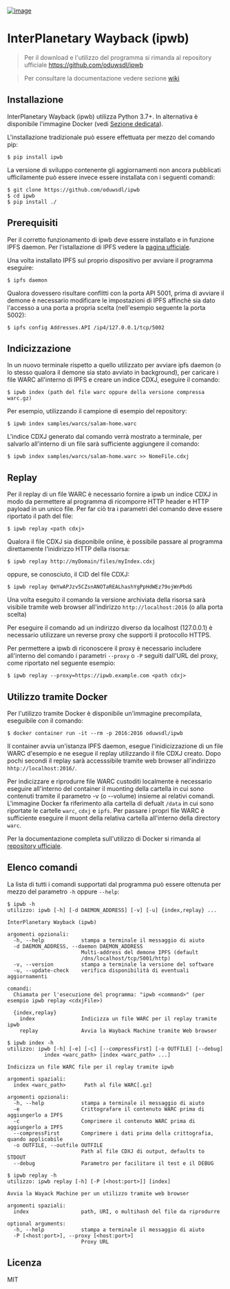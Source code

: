 [![image](https://github.com/oduwsdl/ipwb/raw/master/docs/logo_stroked_400px.png)](https://pypi.python.org/pypi/ipwb)

# InterPlanetary Wayback (ipwb)

> Per il download e l'utilizzo del programma si rimanda al repository ufficiale https://github.com/oduwsdl/ipwb

> Per consultare la documentazione vedere sezione [wiki](https://github.com/logo94/IPFS-Wayback/wiki)

## Installazione

InterPlanetary Wayback (ipwb) utilizza Python 3.7+. In alternativa è disponibile l'immagine Docker (vedi [Sezione dedicata](https://github.com/logo94/IPFS-Wayback/wiki#utilizzo-tramite-docker)).

L'installazione tradizionale può essere effettuata per mezzo del comando pip:
```
$ pip install ipwb
```
La versione di sviluppo contenente gli aggiornamenti non ancora pubblicati ufficilamente può essere invece essere installata con i seguenti comandi:
```
$ git clone https://github.com/oduwsdl/ipwb
$ cd ipwb
$ pip install ./
```

## Prerequisiti
Per il corretto funzionamento di ipwb deve essere installato e in funzione IPFS daemon. Per l'istallazione di IPFS vedere la [pagina ufficiale](https://docs.ipfs.tech/install/).

Una volta installato IPFS sul proprio dispositivo per avviare il programma eseguire:
```
$ ipfs daemon
```
Qualora dovessero risultare conflitti con la porta API 5001, prima di avviare il demone è necessario modificare le impostazioni di IPFS affinchè sia dato l'accesso a una porta a propria scelta (nell'esempio seguente la porta 5002):
```
$ ipfs config Addresses.API /ip4/127.0.0.1/tcp/5002
```

## Indicizzazione
In un nuovo terminale rispetto a quello utilizzato per avviare ipfs daemon (o lo stesso qualora il demone sia stato avviato in background), per caricare i file WARC all'interno di IPFS e creare un indice CDXJ, eseguire il comando:
```
$ ipwb index (path del file warc oppure della versione compressa warc.gz)
```
Per esempio, utilizzando il campione di esempio del repository:
```
$ ipwb index samples/warcs/salam-home.warc
```
L'indice CDXJ generato dal comando verrà mostrato a terminale, per salvarlo all'interno di un file sarà sufficiente aggiungere il comando:
```
$ ipwb index samples/warcs/salam-home.warc >> NomeFile.cdxj
```

## Replay
Per il replay di un file WARC è necessario fornire a ipwb un indice CDXJ in modo da permettere al programma di ricomporre HTTP header e HTTP payload in un unico file. Per far ciò tra i parametri del comando deve essere riportato il path del file:
```
$ ipwb replay <path cdxj>
```
Qualora il file CDXJ sia disponibile online, è possibile passare al programma direttamente l'inidirizzo HTTP della risorsa:
```
$ ipwb replay http://myDomain/files/myIndex.cdxj
```
oppure, se conosciuto, il CID del file CDXJ:
```
$ ipwb replay QmYwAPJzv5CZsnANOTaREALhashYgPpHdWEz79ojWnPbdG
```
Una volta eseguito il comando la versione archiviata della risorsa sarà visibile tramite web browser all'indirizzo `http://localhost:2016` (o alla porta scelta)

Per eseguire il comando ad un indirizzo diverso da localhost (127.0.0.1) è necessario utilizzare un reverse proxy che supporti il protocollo HTTPS.

Per permettere a ipwb di riconoscere il proxy è necessario includere all'interno del comando i parametri `--proxy` o `-P` seguiti dall'URL del proxy, come riportato nel seguente esempio:
```
$ ipwb replay --proxy=https://ipwb.example.com <path cdxj>
```

## Utilizzo tramite Docker
Per l'utilizzo tramite Docker è disponibile un'immagine precompilata, eseguibile con il comando:
```
$ docker container run -it --rm -p 2016:2016 oduwsdl/ipwb
```
Il container avvia un'istanza IPFS daemon, esegue l'inidicizzazione di un file WARC d'esempio e ne esegue il replay utilizzando il file CDXJ creato. Dopo pochi secondi il replay sarà accesssibile tramite web browser all'indirizzo `hhtp://localhost:2016/`.

Per indicizzare e riprodurre file WARC custoditi localmente è necessario eseguire all'interno del container il muonting della cartella in cui sono contenuti tramite il parametro -v (o --volume) insieme ai relativi comandi. L'immagine Docker fa riferimento alla cartella di defualt `/data` in cui sono riportate le cartelle `warc`, `cdxj` e `ipfs`. Per passare i propri file WARC è sufficiente eseguire il muont della relativa cartella all'interno della directory `warc`.

Per la documentazione completa sull'utilizzo di Docker si rimanda al [repository ufficiale](https://github.com/oduwsdl/ipwb#using-docker).

## Elenco comandi
La lista di tutti i comandi supportati dal programma può essere ottenuta per mezzo del parametro `-h` oppure `--help`:
```
$ ipwb -h
utilizzo: ipwb [-h] [-d DAEMON_ADDRESS] [-v] [-u] {index,replay} ...

InterPlanetary Wayback (ipwb)

argomenti opzionali:
  -h, --help            stampa a terminale il messaggio di aiuto
  -d DAEMON_ADDRESS, --daemon DAEMON_ADDRESS
                        Multi-address del demone IPFS (default
                        /dns/localhost/tcp/5001/http)
  -v, --version         stampa a terminale la versione del software
  -u, --update-check    verifica disponibilità di eventuali aggiornamenti

comandi:
  Chiamata per l'esecuzione del programma: "ipwb <command>" (per esempio ipwb replay <cdxjFile>)

  {index,replay}
    index               Indicizza un file WARC per il replay tramite ipwb
    replay              Avvia la Wayback Machine tramite Web browser

```
```
$ ipwb index -h
utilizzo: ipwb [-h] [-e] [-c] [--compressFirst] [-o OUTFILE] [--debug]
            index <warc_path> [index <warc_path> ...]

Indicizza un file WARC file per il replay tramite ipwb

argomenti spaziali:
  index <warc_path>      Path al file WARC[.gz]

argomenti opzionali:
  -h, --help            stampa a terminale il messaggio di aiuto
  -e                    Crittografare il contenuto WARC prima di aggiungerlo a IPFS
  -c                    Comprimere il contenuto WARC prima di aggiungerlo a IPFS
  --compressFirst       Comprimere i dati prima della crittografia, quando applicabile
  -o OUTFILE, --outfile OUTFILE
                        Path al file CDXJ di output, defaults to STDOUT
  --debug               Parametro per facilitare il test e il DEBUG
```
```
$ ipwb replay -h
utilizzo: ipwb replay [-h] [-P [<host:port>]] [index]

Avvia la Wayack Machine per un utilizzo tramite web browser

argomenti spaziali:
  index                 path, URI, o multihash del file da riprodurre

optional arguments:
  -h, --help            stampa a terminale il messaggio di aiuto
  -P [<host:port>], --proxy [<host:port>]
                        Proxy URL

```


## Licenza

MIT
